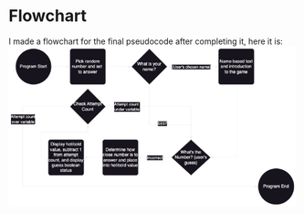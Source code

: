 # Flowchart
I made a flowchart for the final pseudocode after completing it, here it is:
![flowchart](numbrguessr-flowchart.png)